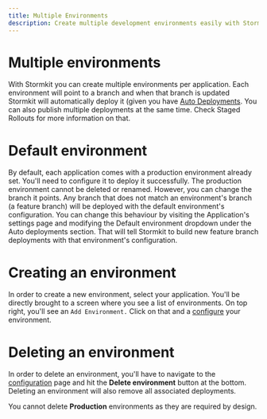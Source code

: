 ```yaml
---
title: Multiple Environments
description: Create multiple development environments easily with Stormkit.
---
```


# Multiple environments

<section>
With Stormkit you can create multiple environments per application. Each environment will point to a branch and when that branch is updated Stormkit will automatically deploy it (given you have <a href="/docs/deployments/auto-deployments">Auto Deployments</a>. You can also publish multiple deployments at the same time. Check Staged Rollouts for more information on that.
</section>

# Default environment

<section>
By default, each application comes with a production environment already set. You'll need to configure it to deploy it successfully. The production environment cannot be deleted or renamed. However, you can change the branch it points. Any branch that does not match an environment's branch (a feature branch) will be deployed with the default environment's configuration. You can change this behaviour by visiting the Application's settings page and modifying the Default environment dropdown under the Auto deployments section. That will tell Stormkit to build new feature branch deployments with that environment's configuration.

<sk-article-image 
    src="docs/deployments/auto-deployments.png" 
    alt="Auto Deployments" 
    class="bg-blue-50 mt-8"></sk-article-image>

</section>

# Creating an environment

<section>
In order to create a new environment, select your application. You'll be directly brought to a screen where you see a list of environments. On top right, you'll see an <code>Add Environment.</code> Click on that and a <a href="/docs/deployments/configuration">configure</a> your environment.

<sk-article-image 
    src="docs/features/env-screen.png" 
    alt="Env screen" 
    class="bg-blue-50 mt-8"></sk-article-image>

</section>

# Deleting an environment

<section>
<p>
In order to delete an environment, you'll have to navigate to the <a href="/docs/deployments/configuration">configuration</a> page and hit the <b>Delete environment</b> button at the bottom. Deleting an environment will also remove all associated deployments.
</p>
<sk-info-box>
You cannot delete <b>Production</b> environments as they are required by design.
</sk-info-box>
</section>

